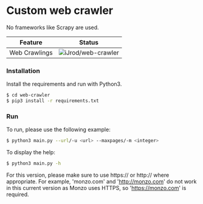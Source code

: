 # Custom web crawler

No frameworks like Scrapy are used.

Feature | Status
--------|--------
Web Crawlings | ![iJrod/web-crawler](https://img.shields.io/badge/Web_Crawler-Working-green)

### Installation
Install the requirements and run with Python3.

```sh
$ cd web-crawler
$ pip3 install -r requirements.txt
```
### Run
To run, please use the following example: 
```sh
$ python3 main.py --url/-u <url> --maxpages/-m <integer>
```

To display the help: 
```sh
$ python3 main.py -h
```

For this version, please make sure to use https:// or http:// where appropriate. For example, 'monzo.com' and 'http://monzo.com' do not work in this current version as Monzo uses HTTPS, so 'https://monzo.com' is required.

